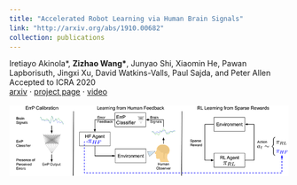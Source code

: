 ```yaml
---
title: "Accelerated Robot Learning via Human Brain Signals"
link: "http://arxiv.org/abs/1910.00682"
collection: publications
---
```

Iretiayo Akinola\*, **Zizhao Wang\***, Junyao Shi, Xiaomin He, Pawan Lapborisuth, Jingxi Xu, David Watkins-Valls, Paul Sajda, and Peter Allen<br/>Accepted to ICRA 2020<br/>[arxiv](https://arxiv.org/abs/1910.00682) $\cdot$ [project page](http://crlab.cs.columbia.edu/brain_guided_rl) $\cdot$ [video](https://www.youtube.com/watch?v=osJhN0-mF6k)<br/><br/><img src='/images/publications/BCI_Robot_Learning.png'>


